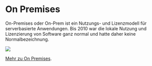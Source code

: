 [comment]: <> (Tibor Blasko)
[comment]: <> (27.09.2022)
[comment]: <> (Schulübung)

# On Premises

On-Premises oder On-Prem ist ein Nutzungs- und Lizenzmodell für serverbasierte Anwendungen.
Bis 2010 war die lokale Nutzung und Lizenzierung von Software ganz normal und hatte daher keine Normalbezeichnung.

<img src="https://www.it-daily.net/images/Aufmacher-2021/Cloud-On-Premise-Shutterstock-2031255614-700.jpg"/>

[Mehr zu On Premises](https://www.ionos.de/digitalguide/server/knowhow/was-ist-on-premises/).

